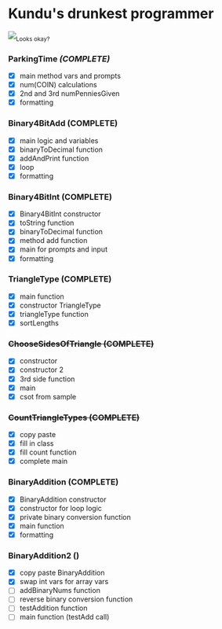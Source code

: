 # Kundu's drunkest programmer
![ ](https://i.imgur.com/aZfkUVw.jpg)<sub>Looks okay?</sub>
### ParkingTime ***(COMPLETE)***
- [x] main method vars and prompts
- [x] num(COIN) calculations
- [x] 2nd and 3rd numPenniesGiven
- [x] formatting
### Binary4BitAdd (COMPLETE)
- [x] main logic and variables
- [x] binaryToDecimal function
- [x] addAndPrint function
- [x] loop
- [x] formatting
### Binary4BitInt (COMPLETE)
- [x] Binary4BitInt constructor
- [x] toString function
- [x] binaryToDecimal function
- [x] method add function
- [x] main for prompts and input
- [x] formatting
### TriangleType (COMPLETE)
- [x] main function
- [x] constructor TriangleType
- [x] triangleType function
- [x] sortLengths
### ~~ChooseSidesOfTriangle (COMPLETE)~~
- [x] constructor
- [x] constructor 2
- [x] 3rd side function
- [x] main 
- [x] csot from sample
### ~~CountTriangleTypes (COMPLETE)~~
- [x] copy paste  
- [x] fill in class
- [x] fill count function
- [x] complete main
### BinaryAddition (COMPLETE)
- [x] BinaryAddition constructor
- [x] constructor for loop logic
- [x] private binary conversion function
- [x] main function
- [x] formatting
### BinaryAddition2 ()
- [x] copy paste BinaryAddition
- [x] swap int vars for array vars
- [ ] addBinaryNums function
- [ ] reverse binary conversion function
- [ ] testAddition function
- [ ] main function (testAdd call)
